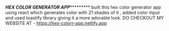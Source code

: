 *************************HEX COLOR GENERATOR APP**********************************
built this hex color generator app using react which generates color with 21 shades of it , added color input and used toastify library giving it a more adorable look.
DO CHECKOUT MY WEBSITE AT - https://hex-colorr-app.netlify.app
